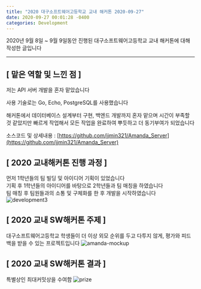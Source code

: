 ```yaml
---
title: "2020 대구소프트웨어고등학교 교내 해커톤 2020-09-27"
date: 2020-09-27 00:01:28 -0400
categories: Development
---
```


2020년 9월 8일 ~ 9월 9일동안 진행된 대구소프트웨어고등학교 교내 해커톤에 대해 작성한 글입니다
<hr>

## [ 맡은 역할 및 느낀 점 ]
저는 API 서버 개발을 혼자 맡았습니다 <br>

사용 기술로는 Go, Echo, PostgreSQL를 사용했습니다 <br>

해커톤에서 데이터베이스 설계부터 구현, 백엔드 개발까지 혼자 맡으며 시간이 부족할 것 같았지만 빠르게 작업해서 모든 작업을 완료하여 뿌듯하고 더 동기부여가 되었습니다

소스코드 및 상세내용 : [https://github.com/jjmin321/Amanda_Server](https://github.com/jjmin321/Amanda_Server)

## [ 2020 교내해커톤 진행 과정 ]
먼저 1학년들의 팀 빌딩 및 아이디어 기획이 있었습니다<br>
기획 후 1학년들의 아이디어를 바탕으로 2학년들과 팀 매칭을 하였습니다<br>
팀 매칭 후 팀원들과의 소통 및 구체화를 한 후 개발을 시작하였습니다<br>
![development3](https://user-images.githubusercontent.com/52072077/94922783-c4315c80-04f5-11eb-8a33-9e1e535796d1.jpg)

## [ 2020 교내 SW해커톤 주제 ]
대구소프트웨어고등학교 학생들이 더 이상 외모 순위를 두고 다투지 않게, 평가와 피드백을 받을 수 있는 프로젝트입니다
![amanda-mockup](https://user-images.githubusercontent.com/52072077/112094120-05214880-8bde-11eb-859b-20d3ee11be3e.png)

## [ 2020 교내 SW해커톤 결과 ]
특별상인 최대커밋상을 수여함
![prize](https://user-images.githubusercontent.com/52072077/94922699-a663f780-04f5-11eb-9f74-127f36e5814d.png)

